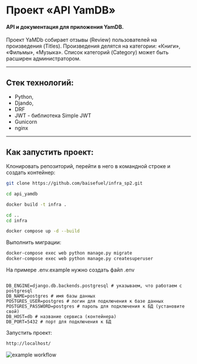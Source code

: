 # Проект «API YamDB»
#### API и документация для приложения YamDB.
Проект YaMDb собирает отзывы (Review) пользователей на произведения (Titles). Произведения делятся на категории: «Книги», «Фильмы», «Музыка». Список категорий (Category) может быть расширен администратором.
___
## Стек технологий:
- Python,
- Djando,
- DRF
- JWT - библиотека Simple JWT
- Gunicorn
- nginx
___
## Как запустить проект:

Клонировать репозиторий, перейти в него в командной строке и создать контейнер:

```bash
git clone https://github.com/baisefuel/infra_sp2.git
```

```bash
cd api_yamdb
```

```bash
docker build -t infra .
```

```bash
cd ..
cd infra
```

```bash
docker compose up -d --build
```

Выполнить миграции:

```bash
docker-compose exec web python manage.py migrate
docker-compose exec web python manage.py createsuperuser
```

На примере .env.example нужно создать файл .env

```.env.example

DB_ENGINE=django.db.backends.postgresql # указываем, что работаем с postgresql
DB_NAME=postgres # имя базы данных
POSTGRES_USER=postgres # логин для подключения к базе данных
POSTGRES_PASSWORD=postgres # пароль для подключения к БД (установите свой)
DB_HOST=db # название сервиса (контейнера)
DB_PORT=5432 # порт для подключения к БД

```

Запустить проект:

```bash
http://localhost/
```

![example workflow](https://github.com/baisefuel/yamdb_final/actions/workflows/yamdb_workflow.yml/badge.svg)